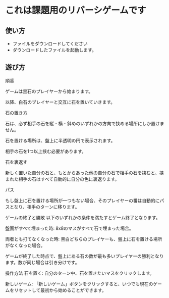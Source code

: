 # これは課題用のリバーシゲームです

## 使い方
- ファイルをダウンロードしてください
- ダウンロードしたファイルを起動します。

## 遊び方
順番

ゲームは黒石のプレイヤーから始まります。

以降、白石のプレイヤーと交互に石を置いていきます。

石の置き方

石は、必ず相手の石を縦・横・斜めのいずれかの方向で挟める場所にしか置けません。

石を置ける場所は、盤上に半透明の円で表示されます。

相手の石を1つ以上挟む必要があります。

石を裏返す

新しく置いた自分の石と、もとからあった他の自分の石で相手の石を挟むと、挟まれた相手の石はすべて自動的に自分の色に裏返ります。

パス

もし盤上に石を置ける場所が一つもない場合、そのプレイヤーの番は自動的にパスとなり、相手のターンに移ります。

ゲームの終了と勝敗
以下のいずれかの条件を満たすとゲーム終了となります。

盤面がすべて埋まった時: 8x8のマスがすべて石で埋まった場合。

両者とも打てなくなった時: 黒白どちらのプレイヤーも、盤上に石を置ける場所がなくなった場合。

ゲームが終了した時点で、盤上にある石の数が最も多いプレイヤーの勝利となります。数が同じ場合は引き分けです。

操作方法
石を置く: 自分のターン中、石を置きたいマスをクリックします。

新しいゲーム: 「新しいゲーム」ボタンをクリックすると、いつでも現在のゲームをリセットして最初から始めることができます。
